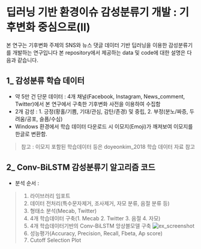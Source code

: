# 딥러닝 기반 환경이슈 감성분류기 개발 : 기후변화 중심으로(Ⅱ)
  본 연구는 기후변화 주제의 SNS와 뉴스 댓글 데이터 기반 딥러닝을 이용한 감성분류기를 개발하는 연구입니다
  본 repository에서 제공하는 data 및 code에 대한 설명은 다음과 같습니다.
## 1_ 감성분류 학습 데이터
- 약 5만 건 단문 데이터 : 4개 채널(Facebook, Instagram, News_comment, Twitter)에서 본 연구에서 구축한 기후변화 사전을 이용하여 수집함
- 2개 감성 : 1. 긍정(황홀/기쁨, 기대/관심, 감탄/존경) 및 중립, 2. 부정(분노/짜증, 두려움/공포, 슬픔/수심)
- Windows 환경에서 학습 데이터 다운로드 시 이모지(Emoji)가 깨져보여 이모지를 한글로 변환함.
>  참고 : 이모지 포함된 학습데이터 등은 doyeonkim_2018 학습 데이터 자료 참고
## 2_ Conv-BiLSTM 감성분류기 알고리즘 코드
 - 분석 순서 :
> 1. 라이브러리 임포트
> 2. 데이터 전처리(특수문자제거, 조사제거, 자모 분류, 음절 분류 등)
> 3. 형태소 분석(Mecab, Twitter)
> 4. 4개 학습데이터 구축(1. Mecab 2. Twitter 3. 음절 4. 자모)
> 5. 4개 학습데이터기반의 Conv-BiLSTM 앙상블모델 구축
![ex_screenshot](./img/Cov-BiLSTMmodel.png)
> 6. 성능평가(Accuracy, Precision, Recall, Fbeta, Ap score)
> 7. Cutoff Selection Plot 
